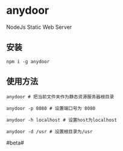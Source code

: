 # anydoor
NodeJs Static Web Server

## 安装
```
npm i -g anydoor
```
## 使用方法
```
anydoor # 把当前文件夹作为静态资源服务器根目录

anydoor -p 8080 # 设置端口号为 8080

anydoor -h localhost # 设置host为localhost

anydoor -d /usr # 设置根目录为/usr

```

#beta#
